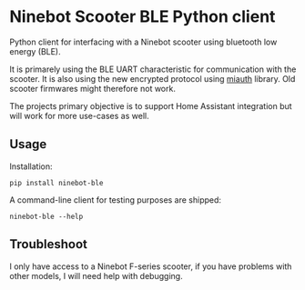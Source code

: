 # Ninebot Scooter BLE Python client

Python client for interfacing with a Ninebot scooter using bluetooth low energy (BLE).

It is primarely using the BLE UART characteristic for communication with the scooter. It is also
using the new encrypted protocol using [miauth](https://github.com/dnandha/miauth) library. Old
scooter firmwares might therefore not work.

The projects primary objective is to support Home Assistant integration but will work for more
use-cases as well.

## Usage

Installation:

```
pip install ninebot-ble
```

A command-line client for testing purposes are shipped:

```
ninebot-ble --help
```

## Troubleshoot

I only have access to a Ninebot F-series scooter, if you have problems with other models, I will
need help with debugging.
